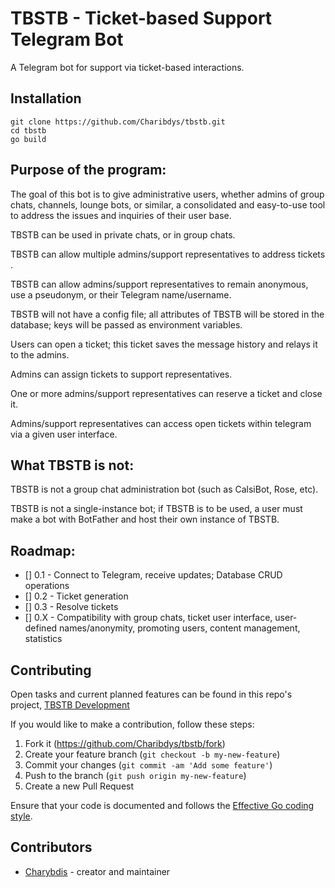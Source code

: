 # TBSTB - Ticket-based Support Telegram Bot

A Telegram bot for support via ticket-based interactions.

## Installation 

~~~
git clone https://github.com/Charibdys/tbstb.git
cd tbstb
go build
~~~

## Purpose of the program:

The goal of this bot is to give administrative users, whether admins of group chats, channels, lounge bots, or similar, a consolidated and easy-to-use tool to address
the issues and inquiries of their user base.

TBSTB can be used in private chats, or in group chats.

TBSTB can allow multiple admins/support representatives to address tickets .

TBSTB can allow admins/support representatives to remain anonymous, use a pseudonym, or their Telegram name/username.

TBSTB will not have a config file; all attributes of TBSTB will be stored in the database; keys will be passed as environment variables.

Users can open a ticket; this ticket saves the message history and relays it to the admins.

Admins can assign tickets to support representatives.

One or more admins/support representatives can reserve a ticket and close it.

Admins/support representatives can access open tickets within telegram via a given user interface.
## What TBSTB is not:

TBSTB is not a group chat administration bot (such as CalsiBot, Rose, etc).

TBSTB is not a single-instance bot; if TBSTB is to be used, a user must make a bot with BotFather and host their own instance of TBSTB.

## Roadmap:

- [] 0.1 - Connect to Telegram, receive updates; Database CRUD operations
- [] 0.2 - Ticket generation
- [] 0.3 - Resolve tickets
- [] 0.X - Compatibility with group chats, ticket user interface, user-defined names/anonymity, promoting users, content management, statistics

## Contributing

Open tasks and current planned features can be found in this repo's project, [TBSTB Development](https://github.com/users/Charibdys/projects/3)

If you would like to make a contribution, follow these steps:

1. Fork it (<https://github.com/Charibdys/tbstb/fork>)
2. Create your feature branch (`git checkout -b my-new-feature`)
3. Commit your changes (`git commit -am 'Add some feature'`)
4. Push to the branch (`git push origin my-new-feature`)
5. Create a new Pull Request

Ensure that your code is documented and follows the [Effective Go coding style](https://go.dev/doc/effective_go).

## Contributors

- [Charybdis](https://gitlab.com/Charibdys) - creator and maintainer

